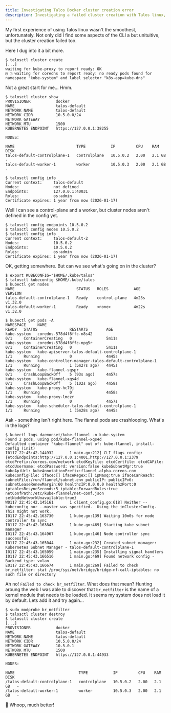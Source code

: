 ```yaml
---
title: Investigating Talos Docker cluster creation error
description: Investigating a failed cluster creation with Talos linux, which was caused by a missing kernel module.
---
```


My first experience of using Talos linux wasn't the smoothest, unfortunately. Not only did I find some aspects of the 
CLI a but unituitive, but the cluster creation failed too.

Here I dug into it a bit more.

```shell
$ talosctl cluster create
[...]
waiting for kube-proxy to report ready: OK
◳ ◲ waiting for coredns to report ready: no ready pods found for namespace "kube-system" and label selector "k8s-app=kube-dns"
```

Not a great start for me... Hmm.

```shell
$ talosctl cluster show
PROVISIONER           docker
NAME                  talos-default
NETWORK NAME          talos-default
NETWORK CIDR          10.5.0.0/24
NETWORK GATEWAY       
NETWORK MTU           1500
KUBERNETES ENDPOINT   https://127.0.0.1:38255

NODES:

NAME                           TYPE           IP         CPU    RAM      DISK
talos-default-controlplane-1   controlplane   10.5.0.2   2.00   2.1 GB   -
talos-default-worker-1         worker         10.5.0.3   2.00   2.1 GB   -

$ talosctl config info
Current context:     talos-default
Nodes:               not defined
Endpoints:           127.0.0.1:40031
Roles:               os:admin
Certificate expires: 1 year from now (2026-01-17)
```

Well I can see a control-plane and a worker, but cluster nodes aren't defined in the config yet.

```shell
$ talosctl config endpoints 10.5.0.2
$ talosctl config nodes 10.5.0.2
$ talosctl config info              
Current context:     talos-default-2
Nodes:               10.5.0.2
Endpoints:           10.5.0.2
Roles:               os:admin
Certificate expires: 1 year from now (2026-01-17)
```

OK, getting somewhere. But can we see what's going on in the cluster?

```shell
$ export KUBECONFIG="$HOME/.kube/talos"
$ talosctl kubeconfig $HOME/.kube/talos
$ kubectl get nodes
NAME                           STATUS   ROLES           AGE     VERSION
talos-default-controlplane-1   Ready    control-plane   4m23s   v1.32.0
talos-default-worker-1         Ready    <none>          4m22s   v1.32.0

$ kubectl get pods -A
NAMESPACE     NAME                                                   READY   STATUS              RESTARTS        AGE
kube-system   coredns-578d4f8ffc-n8s42                               0/1     ContainerCreating   0               5m11s
kube-system   coredns-578d4f8ffc-npg5r                               0/1     ContainerCreating   0               5m11s
kube-system   kube-apiserver-talos-default-controlplane-1            1/1     Running             0               4m45s
kube-system   kube-controller-manager-talos-default-controlplane-1   1/1     Running             1 (5m27s ago)   4m45s
kube-system   kube-flannel-sqspr                                     0/1     CrashLoopBackOff    5 (93s ago)     4m57s
kube-system   kube-flannel-xqs4d                                     0/1     CrashLoopBackOff    5 (102s ago)    4m58s
kube-system   kube-proxy-hc79j                                       1/1     Running             0               4m58s
kube-system   kube-proxy-lmczr                                       1/1     Running             0               4m57s
kube-system   kube-scheduler-talos-default-controlplane-1            1/1     Running             1 (5m28s ago)   4m45s
```

Aak - something isn't right here. The flannel pods are crashlooping. What's in the logs?

```shell
$ kubectl logs daemonset/kube-flannel -n kube-system
Found 2 pods, using pod/kube-flannel-xqs4d
Defaulted container "kube-flannel" out of: kube-flannel, install-config (init)
I0117 22:45:42.144932       1 main.go:212] CLI flags config: {etcdEndpoints:http://127.0.0.1:4001,http://127.0.0.1:2379 etcdPrefix:/coreos.com/network etcdKeyfile: etcdCertfile: etcdCAFile: etcdUsername: etcdPassword: version:false kubeSubnetMgr:true kubeApiUrl: kubeAnnotationPrefix:flannel.alpha.coreos.com kubeConfigFile: iface:[] ifaceRegex:[] ipMasq:true ifaceCanReach: subnetFile:/run/flannel/subnet.env publicIP: publicIPv6: subnetLeaseRenewMargin:60 healthzIP:0.0.0.0 healthzPort:0 iptablesResyncSeconds:5 iptablesForwardRules:true netConfPath:/etc/kube-flannel/net-conf.json setNodeNetworkUnavailable:true}
W0117 22:45:42.145161       1 client_config.go:618] Neither --kubeconfig nor --master was specified.  Using the inClusterConfig.  This might not work.
I0117 22:45:42.163730       1 kube.go:139] Waiting 10m0s for node controller to sync
I0117 22:45:42.163843       1 kube.go:469] Starting kube subnet manager
I0117 22:45:43.164967       1 kube.go:146] Node controller sync successful
I0117 22:45:43.165044       1 main.go:232] Created subnet manager: Kubernetes Subnet Manager - talos-default-controlplane-1
I0117 22:45:43.165059       1 main.go:235] Installing signal handlers
I0117 22:45:43.166516       1 main.go:469] Found network config - Backend type: vxlan
E0117 22:45:43.166674       1 main.go:269] Failed to check br_netfilter: stat /proc/sys/net/bridge/bridge-nf-call-iptables: no such file or directory
```

Ah no! `Failed to check br_netfilter`. What does that mean? Hunting aroung the web I was able to discover that 
`br_netfilter` is the name of a kernel module that needs to be loaded. It seems my system does not load it by default.
Lets add it and try again...

```shell
$ sudo modprobe br_netfilter
$ talosctl cluster destroy
$ talosctl cluster create
[...]
PROVISIONER           docker
NAME                  talos-default
NETWORK NAME          talos-default
NETWORK CIDR          10.5.0.0/24
NETWORK GATEWAY       10.5.0.1
NETWORK MTU           1500
KUBERNETES ENDPOINT   https://127.0.0.1:44933

NODES:

NAME                            TYPE           IP         CPU    RAM      DISK
/talos-default-controlplane-1   controlplane   10.5.0.2   2.00   2.1 GB   -
/talos-default-worker-1         worker         10.5.0.3   2.00   2.1 GB   -
```

🎯 Whoop, much better!